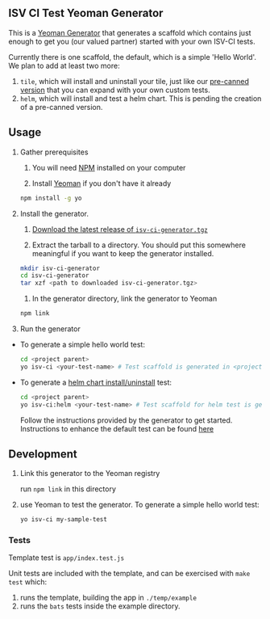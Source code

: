 ## ISV CI Test Yeoman Generator

This is a [Yeoman Generator](https://yeoman.io/) that generates a scaffold which contains just enough
to get you (our valued partner) started with your own ISV-CI tests.

Currently there is one scaffold, the default, which is a simple 'Hello World'. We plan to add at least two
more:
1. `tile`, which will install and uninstall your tile, just like our [pre-canned version](https://github.com/cf-platform-eng/isv-ci-toolkit/tree/master/tests/install-uninstall-pas-tile)
  that you can expand with your own custom tests.
1. `helm`, which will install and test a helm chart. This is pending the creation of a pre-canned version. 

## Usage

1. Gather prerequisites
    1. You will need [NPM](https://www.npmjs.com/) installed on your computer

    1. Install [Yeoman](https://yeoman.io/) if you don't have it already
    ```bash
    npm install -g yo
    ```

1. Install the generator.

    1. [Download the latest release of `isv-ci-generator.tgz`](https://github.com/cf-platform-eng/isv-ci-generator/releases)

    1. Extract the tarball to a directory. You should put this somewhere meaningful if you want to keep the generator installed.
    ```bash
    mkdir isv-ci-generator
    cd isv-ci-generator
    tar xzf <path to downloaded isv-ci-generator.tgz>
    ```
   
   1. In the generator directory, link the generator to Yeoman
    ```bash
    npm link
    ```   

4. Run the generator
- To generate a simple hello world test:
    ```bash
    cd <project parent> 
    yo isv-ci <your-test-name> # Test scaffold is generated in <project parent>/<your-test-name> 
    ```
- To generate a [helm chart install/uninstall](./helm/templates/README.md) test:
    ```bash
    cd <project parent> 
    yo isv-ci:helm <your-test-name> # Test scaffold for helm test is generated in <project parent>/<your-test-name> 
    ```    
    Follow the instructions provided by the generator to get started. Instructions to enhance the default test can be found [here](./docs/customize-test.md)

## Development

1. Link this generator to the Yeoman registry

     run `npm link` in this directory
     
2. use Yeoman to test the generator. To generate a simple hello world test:
    ```bash
    yo isv-ci my-sample-test
    ```
### Tests

Template test is `app/index.test.js`

Unit tests are included with the template, and can be exercised with `make test` which:
  1. runs the template, building the app in `./temp/example`
  2. runs the `bats` tests inside the example directory.
